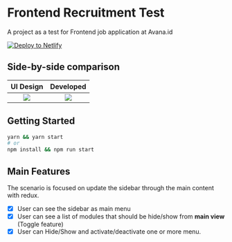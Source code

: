 # Frontend Recruitment Test

A project as a test for Frontend job application at Avana.id

[![Deploy to Netlify](https://www.netlify.com/img/deploy/button.svg)](https://app.netlify.com/start/deploy?repository=https://github.com/ImBIOS/avana-frontend-test)

## Side-by-side comparison

|                                                                                                                                              UI Design                                                                                                                                              |                                                                           Developed                                                                           |
| :-------------------------------------------------------------------------------------------------------------------------------------------------------------------------------------------------------------------------------------------------------------------------------------------------: | :-----------------------------------------------------------------------------------------------------------------------------------------------------------: |
| ![](https://s3.invisionapp-cdn.com/storage.invisionapp.com/screens/files/408581472.png?x-amz-meta-iv=1&response-cache-control=max-age%3D2419200&x-amz-meta-ck=5edd1815180e226f0a2c04a3e0fdb6e0&AWSAccessKeyId=AKIAWCDCF6QSLTS7LRWT&Expires=1656633600&Signature=XKg5sQVWsgVCQ%2BN%2BBSLCDj57jWY%3D) | ![](https://screenshot-proxy.netlify.app/f_avif,w_336/https://d33wubrfki0l68.cloudfront.net/628e33717e4d3a0008771028/screenshot_2022-05-25-13-48-42-0000.png) |

## Getting Started

```bash
yarn && yarn start
# or
npm install && npm run start
```

## Main Features

The scenario is focused on update the sidebar through the main content with redux.

- [x] User can see the sidebar as main menu
- [x] User can see a list of modules that should be hide/show from **main view** (Toggle feature)
- [x] User can Hide/Show and activate/deactivate one or more menu.
